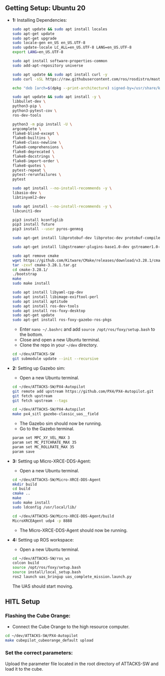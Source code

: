 ## Getting Setup: Ubuntu 20

- **1:** Installing Dependencies:
    ```bash
    sudo apt update && sudo apt install locales
    sudo apt-get update
    sudo apt-get upgrade
    sudo locale-gen en_US en_US.UTF-8
    sudo update-locale LC_ALL=en_US.UTF-8 LANG=en_US.UTF-8
    export LANG=en_US.UTF-8
    ```
    ```bash
    sudo apt install software-properties-common
    sudo add-apt-repository universe
    ```
    ```bash
    sudo apt update && sudo apt install curl -y
    sudo curl -sSL https://raw.githubusercontent.com/ros/rosdistro/master/ros.key -o /usr/share/keyrings/ros-archive-keyring.gpg
    ```
    ```bash
    echo "deb [arch=$(dpkg --print-architecture) signed-by=/usr/share/keyrings/ros-archive-keyring.gpg] http://packages.ros.org/ros2/ubuntu $(. /etc/os-release && echo $UBUNTU_CODENAME) main" | sudo tee /etc/apt/sources.list.d/ros2.list > /dev/null
    ```
    ```bash
    sudo apt update && sudo apt install -y \
    libbullet-dev \
    python3-pip \
    python3-pytest-cov \
    ros-dev-tools
    ```
    ```bash
    python3 -m pip install -U \
    argcomplete \
    flake8-blind-except \
    flake8-builtins \
    flake8-class-newline \
    flake8-comprehensions \
    flake8-deprecated \
    flake8-docstrings \
    flake8-import-order \
    flake8-quotes \
    pytest-repeat \
    pytest-rerunfailures \
    pytest
    ```
    
    ```bash
    sudo apt install --no-install-recommends -y \
    libasio-dev \
    libtinyxml2-dev
    ```
    ```bash
    sudo apt install --no-install-recommends -y \
    libcunit1-dev
    ```
    ```bash
    pip3 install kconfiglib
    pip3 install future
    pip3 install --user pyros-genmsg
    ```
    ```bash
    sudo apt-get install libprotobuf-dev libprotoc-dev protobuf-compiler libeigen3-dev libxml2-utils python3-rospkg python3-jinja2
    ```
    ```bash
    sudo apt-get install libgstreamer-plugins-base1.0-dev gstreamer1.0-plugins-bad gstreamer1.0-plugins-base gstreamer1.0-plugins-good gstreamer1.0-plugins-ugly -y
    ```
    ```bash
    sudo apt remove cmake
    wget https://github.com/Kitware/CMake/releases/download/v3.28.1/cmake-3.28.1.tar.gz
    tar -zxvf cmake-3.28.1.tar.gz
    cd cmake-3.28.1/
    ./bootstrap
    make
    sudo make install
    ```
    ```bash
    sudo apt install libyaml-cpp-dev
    sudo apt install libimage-exiftool-perl
    sudo apt install aptitude
    sudo apt install ros-dev-tools
    sudo apt install ros-foxy-desktop
    sudo apt-get update
    sudo apt-get install ros-foxy-gazebo-ros-pkgs
    ```

    - Enter `nano ~/.bashrc` and add `source /opt/ros/foxy/setup.bash` to the bottom.
    - Close and open a new Ubuntu terminal.
    - Clone the repo in your `~/dev` directory.
    ```bash
    cd ~/dev/ATTACKS-SW
    git submodule update --init --recursive
    ```

- **2:** Setting up Gazebo sim:
    - Open a new Ubuntu terminal.

    ```bash
    cd ~/dev/ATTACKS-SW/PX4-Autopilot
    git remote add upstream https://github.com/PX4/PX4-Autopilot.git
    git fetch upstream
    git fetch upstream --tags
    ```

    ```bash
    cd ~/dev/ATTACKS-SW/PX4-Autopilot
    make px4_sitl gazebo-classic_uas__field
    ```

    - The Gazebo sim should now be running.
    - Go to the Gazebo terminal.

    ```bash
    param set MPC_XY_VEL_MAX 3
    param set MC_PITCHRATE_MAX 35
    param set MC_ROLLRATE_MAX 35
    param save
    ```

- **3:** Setting up Micro-XRCE-DDS-Agent:

    - Open a new Ubuntu terminal.
    ```bash
    cd ~/dev/ATTACKS-SW/Micro-XRCE-DDS-Agent
    mkdir build
    cd build
    cmake ..
    make
    sudo make install
    sudo ldconfig /usr/local/lib/
    ```

    ```bash
    cd ~/dev/ATTACKS-SW/Micro-XRCE-DDS-Agent/build
    MicroXRCEAgent udp4 -p 8888
    ```
    - The Micro-XRCE-DDS-Agent should now be running.

- **4:** Setting up ROS workspace:

    - Open a new Ubuntu terminal.

    ```bash
    cd ~/dev/ATTACKS-SW/ros_ws
    colcon build
    source /opt/ros/foxy/setup.bash
    source install/local_setup.bash
    ros2 launch uas_bringup uas_complete_mission.launch.py
    ```

    The UAS should start moving.

## HITL Setup

### Flashing the Cube Orange:

- Connect the Cube Orange to the high resource computer. 

```bash
cd ~/dev/ATTACKS-SW/PX4-Autopilot
make cubepilot_cubeorange_default upload
```

### Set the correct parameters:
Upload the parameter file located in the root directory of ATTACKS-SW and load it to the cube.

